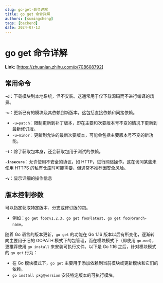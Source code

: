 ```yaml
---
slug: go-get-命令详解
title: go get 命令详解
authors: [sumingcheng]
tags: [backend]
date: 2024-07-13
---
```


# go get 命令详解



 **Link:** [https://zhuanlan.zhihu.com/p/708608792]

## 常用命令  

**`-d`**：下载模块到本地系统，但不安装。这通常用于仅下载源码而不进行编译的场景。

**`-u`**：更新已有的模块及其依赖到新版本。这包括直接依赖和间接依赖。

* `-u=patch`：限制更新到补丁版本，即在主要和次要版本号不变的情况下更新到最新修订版。
* `-u=minor`：更新到允许的最新次要版本，可能会包括主要版本号不变的新功能。

**`-t`**：除了获取包本身，还会获取包用于测试的依赖。

**`-insecure`**：允许使用不安全的协议，如 HTTP，进行网络操作。这在访问某些未使用 HTTPS 的私有仓库时可能需要，但通常不推荐因安全风险。

**`-v`**：显示详细的操作信息

## 版本控制参数  

可以指定获取特定版本、分支或修订版的包。

* 例如：`go get foo@v1.2.3`、`go get foo@latest`、`go get foo@branch-name`。

随着 Go 语言的版本更新，`go get` 的功能在 Go 1.16 版本以后有所变化，逐渐转向主要用于旧的 GOPATH 模式下的包管理，而在模块模式下（即使用 `go.mod`），更推荐使用 `go install` 来安装可执行文件。以下是 Go 1.16 之后，针对模块模式的 `go get` 行为：

* 在 Go 模块模式下，`go get` 主要用于添加依赖到当前模块或更新模块和它们的依赖。
* `go install pkg@version` 安装特定版本的可执行模块。